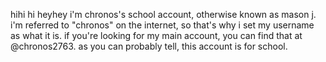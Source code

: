 hihi hi heyhey i'm chronos's school account, otherwise known as mason j.
i'm referred to "chronos" on the internet, so that's why i set my username as what it is.
if you're looking for my main account, you can find that at @chronos2763.
as you can probably tell, this account is for school.

